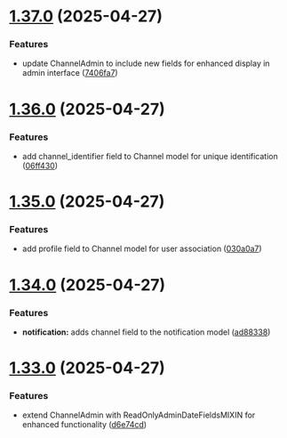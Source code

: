 # [1.37.0](https://github.com/ghorbani-mohammad/Crypto-Assets-Monitoring/compare/v1.36.0...v1.37.0) (2025-04-27)


### Features

* update ChannelAdmin to include new fields for enhanced display in admin interface ([7406fa7](https://github.com/ghorbani-mohammad/Crypto-Assets-Monitoring/commit/7406fa7996b1e1c7f68bde923e97d26b04fec3bf))



# [1.36.0](https://github.com/ghorbani-mohammad/Crypto-Assets-Monitoring/compare/v1.35.0...v1.36.0) (2025-04-27)


### Features

* add channel_identifier field to Channel model for unique identification ([06ff430](https://github.com/ghorbani-mohammad/Crypto-Assets-Monitoring/commit/06ff430e6c0e128e3442dfebac0270242e0df2a2))



# [1.35.0](https://github.com/ghorbani-mohammad/Crypto-Assets-Monitoring/compare/v1.34.0...v1.35.0) (2025-04-27)


### Features

* add profile field to Channel model for user association ([030a0a7](https://github.com/ghorbani-mohammad/Crypto-Assets-Monitoring/commit/030a0a7904c317fce3ef55f18b8ae974a58edcd8))



# [1.34.0](https://github.com/ghorbani-mohammad/Crypto-Assets-Monitoring/compare/v1.33.0...v1.34.0) (2025-04-27)


### Features

* **notification:** adds channel field to the notification model ([ad88338](https://github.com/ghorbani-mohammad/Crypto-Assets-Monitoring/commit/ad88338ef63a0112a6e7b6cf2ae217cb7777ebd7))



# [1.33.0](https://github.com/ghorbani-mohammad/Crypto-Assets-Monitoring/compare/v1.32.0...v1.33.0) (2025-04-27)


### Features

* extend ChannelAdmin with ReadOnlyAdminDateFieldsMIXIN for enhanced functionality ([d6e74cd](https://github.com/ghorbani-mohammad/Crypto-Assets-Monitoring/commit/d6e74cde9c6368f153e0fdb7423f2cb58f7e5317))



